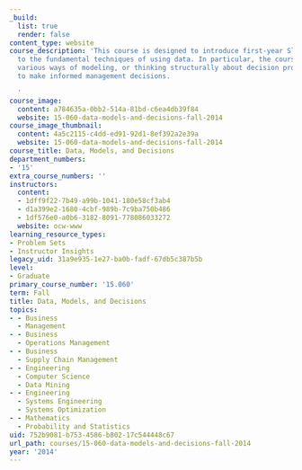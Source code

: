 ```yaml
---
_build:
  list: true
  render: false
content_type: website
course_description: 'This course is designed to introduce first-year Sloan MBA students
  to the fundamental techniques of using data. In particular, the course focuses on
  various ways of modeling, or thinking structurally about decision problems in order
  to make informed management decisions.

  '
course_image:
  content: a784635a-0bb2-514a-81bd-c6ea4db39f84
  website: 15-060-data-models-and-decisions-fall-2014
course_image_thumbnail:
  content: 4a5c2115-c4dd-ed91-92d1-8ef392a2e39a
  website: 15-060-data-models-and-decisions-fall-2014
course_title: Data, Models, and Decisions
department_numbers:
- '15'
extra_course_numbers: ''
instructors:
  content:
  - 1dff9f22-7b49-a99b-1041-180e58cf3ab4
  - d1a399e2-1680-4cbf-989b-7c9ba750b486
  - 1df576e0-a0b6-3182-8091-778086033272
  website: ocw-www
learning_resource_types:
- Problem Sets
- Instructor Insights
legacy_uid: 31a9e935-1e27-ba0b-fadf-67db5c387b5b
level:
- Graduate
primary_course_number: '15.060'
term: Fall
title: Data, Models, and Decisions
topics:
- - Business
  - Management
- - Business
  - Operations Management
- - Business
  - Supply Chain Management
- - Engineering
  - Computer Science
  - Data Mining
- - Engineering
  - Systems Engineering
  - Systems Optimization
- - Mathematics
  - Probability and Statistics
uid: 752b9081-b753-4586-b802-17c544448c67
url_path: courses/15-060-data-models-and-decisions-fall-2014
year: '2014'
---
```

